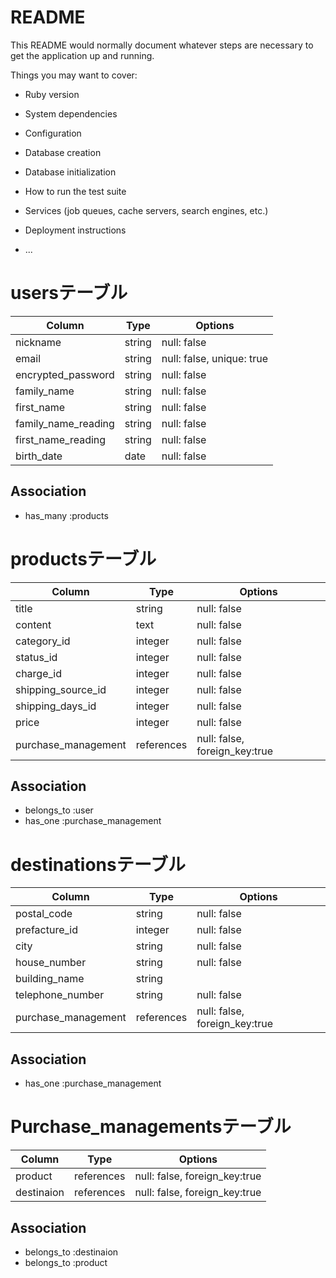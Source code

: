 # README

This README would normally document whatever steps are necessary to get the
application up and running.

Things you may want to cover:

* Ruby version

* System dependencies

* Configuration

* Database creation

* Database initialization

* How to run the test suite

* Services (job queues, cache servers, search engines, etc.)

* Deployment instructions

* ...

# usersテーブル
| Column              | Type        | Options                       |
| ------------------- | ----------- | ----------------------------- |
| nickname            | string      | null: false                   |
| email               | string      | null: false, unique: true     |
| encrypted_password  | string      | null: false                   |
| family_name         | string      | null: false                   |
| first_name          | string      | null: false                   |
| family_name_reading | string      | null: false                   |
| first_name_reading  | string      | null: false                   |
| birth_date          | date        | null: false                   |

## Association
- has_many :products

# productsテーブル
| Column              | Type        | Options                       |
| ------------------- | ----------- | ----------------------------- |
| title               | string      | null: false                   |
| content             | text        | null: false                   |
| category_id         | integer     | null: false                   |
| status_id           | integer     | null: false                   |
| charge_id           | integer     | null: false                   |
| shipping_source_id  | integer     | null: false                   |
| shipping_days_id    | integer     | null: false                   |
| price               | integer     | null: false                   |
| purchase_management | references  | null: false, foreign_key:true |

## Association
- belongs_to :user
- has_one :purchase_management

# destinationsテーブル
| Column              | Type        | Options                       |
| ------------------- | ----------- | ----------------------------- |
| postal_code         | string      | null: false                   |
| prefacture_id       | integer     | null: false                   |
| city                | string      | null: false                   |
| house_number        | string      | null: false                   |
| building_name       | string      |                               |
| telephone_number    | string      | null: false                   |
| purchase_management | references  | null: false, foreign_key:true |

## Association
- has_one :purchase_management

# Purchase_managementsテーブル
| Column              | Type        | Options                       |
| ------------------- | ----------- | ----------------------------- |
| product             | references  | null: false, foreign_key:true |
| destinaion          | references  | null: false, foreign_key:true |

## Association
- belongs_to :destinaion
- belongs_to :product